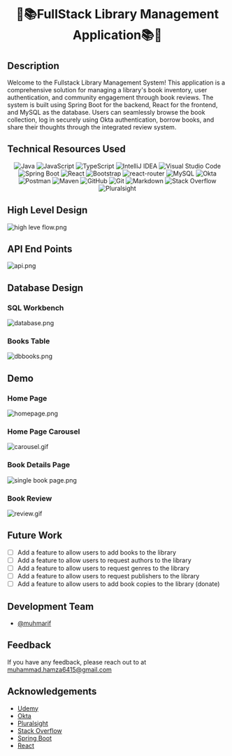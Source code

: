 <div align="center">

# 📕📚FullStack Library Management Application📚📕

</div>


## Description

Welcome to the Fullstack Library Management System! This application is a comprehensive solution for managing a library's book inventory, user authentication, and community engagement through book reviews. The system is built using Spring Boot for the backend, React for the frontend, and MySQL as the database. Users can seamlessly browse the book collection, log in securely using Okta authentication, borrow books, and share their thoughts through the integrated review system.

## Technical Resources Used
<div align="center">

![Java](https://img.shields.io/badge/java-%23ED8B00.svg?style=for-the-badge&logo=openjdk&logoColor=white)
![JavaScript](https://img.shields.io/badge/javascript-%23F7DF1E.svg?style=for-the-badge&logo=javascript&logoColor=black)
![TypeScript](https://img.shields.io/badge/typescript-%23007ACC.svg?style=for-the-badge&logo=typescript&logoColor=white)
![IntelliJ IDEA](https://img.shields.io/badge/IntelliJIDEA-000000.svg?style=for-the-badge&logo=intellij-idea&logoColor=white)
![Visual Studio Code](https://img.shields.io/badge/VisualStudioCode-0078d7.svg?style=for-the-badge&logo=visual-studio-code&logoColor=white)
![Spring Boot](https://img.shields.io/badge/springboot-%236DB33F.svg?style=for-the-badge&logo=springboot&logoColor=white)
![React](https://img.shields.io/badge/react-%2361DAFB.svg?style=for-the-badge&logo=react&logoColor=white)
![Bootstrap](https://img.shields.io/badge/bootstrap-%23563D7C.svg?style=for-the-badge&logo=bootstrap&logoColor=white)
![react-router](https://img.shields.io/badge/reactrouter-%2361DAFB.svg?style=for-the-badge&logo=reactrouter&logoColor=white)
![MySQL](https://img.shields.io/badge/mysql-%2300f.svg?style=for-the-badge&logo=mysql&logoColor=white)
![Okta](https://img.shields.io/badge/Okta-007DC1?style=for-the-badge&logo=Okta&logoColor=white)
![Postman](https://img.shields.io/badge/postman-%23F24E1E.svg?style=for-the-badge&logo=postman&logoColor=white)
![Maven](https://img.shields.io/badge/maven-%23F24E1E.svg?style=for-the-badge&logo=maven&logoColor=white)
![GitHub](https://img.shields.io/badge/github-%23121011.svg?style=for-the-badge&logo=github&logoColor=white)
![Git](https://img.shields.io/badge/git-%23F05033.svg?style=for-the-badge&logo=git&logoColor=white)
![Markdown](https://img.shields.io/badge/markdown-%23F24E1E.svg?style=for-the-badge&logo=markdown&logoColor=white)
![Stack Overflow](https://img.shields.io/badge/-Stackoverflow-FE7A16?style=for-the-badge&logo=stack-overflow&logoColor=white)
![Pluralsight](https://img.shields.io/badge/Pluralsight-EE3057?style=for-the-badge&logo=pluralsight&logoColor=white)
</div>

## High Level Design
![high leve flow.png](Assets%2Fhigh%20leve%20flow.png)

## API End Points
![api.png](Assets%2Fapi.png)
## Database Design
### SQL Workbench
![database.png](Assets%2Fdatabase.png)
### Books Table
![dbbooks.png](Assets%2Fdbbooks.png)
## Demo

### Home Page
![homepage.png](Assets%2Fhomepage.png)
### Home Page Carousel
![carousel.gif](Assets%2Fcarousel.gif)
### Book Details Page
![single book page.png](Assets%2Fsingle%20book%20page.png)
### Book Review
![review.gif](Assets%2Freview.gif)


## Future Work
- [ ] Add a feature to allow users to add books to the library
- [ ] Add a feature to allow users to request authors to the library
- [ ] Add a feature to allow users to request genres to the library
- [ ] Add a feature to allow users to request publishers to the library
- [ ] Add a feature to allow users to add book copies to the library (donate)
## Development Team
- [@muhmarif](https://www.github.com/muhamrif)
## Feedback
If you have any feedback, please reach out to at muhammad.hamza6415@gmail.com
## Acknowledgements
- [Udemy](https://www.udemy.com/course/full-stack-react-and-java-spring-boot-the-developer-guide/)
- [Okta](https://www.okta.com/)
- [Pluralsight](https://www.pluralsight.com/)
- [Stack Overflow](https://stackoverflow.com/)
- [Spring Boot](https://spring.io/projects/spring-boot)
- [React](https://reactjs.org/)
